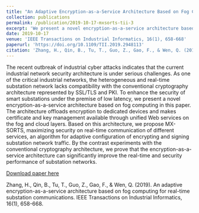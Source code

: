 ```yaml
---
title: "An Adaptive Encryption-as-a-Service Architecture Based on Fog Computing for Real-Time Substation Communications"
collection: publications
permalink: /publication/2019-10-17-mxsorts-tii-3
excerpt: 'We present a novel encryption-as-a-service architecture based on fog computing.'
date: 2019-10-17
venue: 'IEEE Transactions on Industrial Informatics, 16(1), 658-668'
paperurl: 'https://doi.org/10.1109/TII.2019.2948113'
citation: 'Zhang, H., Qin, B., Tu, T., Guo, Z., Gao, F., & Wen, Q. (2019). An adaptive encryption-as-a-service architecture based on fog computing for real-time substation communications. IEEE Transactions on Industrial Informatics, 16(1), 658-668.'
---
```

The recent outbreak of industrial cyber attacks indicates that the current industrial network security architecture is under serious challenges. As one of the critical industrial networks, the heterogeneous and real-time substation network lacks compatibility with the conventional cryptography architecture represented by SSL/TLS and PKI. To enhance the security of smart substations under the premise of low latency, we present a novel encryption-as-a-service architecture based on fog computing in this paper. The architecture offloads encryption to dedicated devices and makes certificate and key management available through unified Web services on the fog and cloud layers. Based on this architecture, we propose MX-SORTS, maximizing security on real-time communication of different services, an algorithm for adaptive configuration of encrypting and signing substation network traffic. By the contrast experiments with the conventional cryptography architecture, we prove that the encryption-as-a-service architecture can significantly improve the real-time and security performance of substation networks.

[Download paper here](https://doi.org/10.1109/TII.2019.2948113)

Zhang, H., Qin, B., Tu, T., Guo, Z., Gao, F., & Wen, Q. (2019). An adaptive encryption-as-a-service architecture based on fog computing for real-time substation communications. IEEE Transactions on Industrial Informatics, 16(1), 658-668.